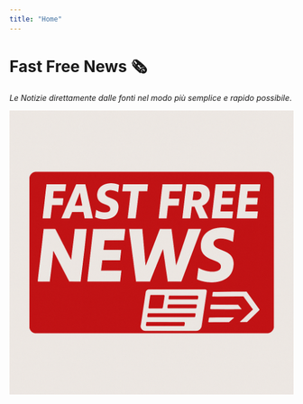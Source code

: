 ```yaml
---
title: "Home"
---
```

# Fast Free News 🗞️

*Le Notizie direttamente dalle fonti nel modo più semplice e rapido possibile*.

![logo](/Fast-Free-News/static/img/logo.png)